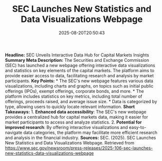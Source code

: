 ﻿---
title: "  SEC Launches New Statistics and Data Visualizations Webpage
"
date: "2025-08-20T20:50:43"
category: "Markets"
image: "/images/generated/briefs/2025-08-20/sec-launches-new-statistics-and-data-visualizations-webpag.svg"

summary: ""
slug: "  sec launches new statistics and data visualizations webpag"
source_urls:
  - "https://www.sec.gov/newsroom/press-releases/2025-106-sec-launches-new-statistics-data-visualizations-webpage"
seo:
  title: "  SEC Launches New Statistics and Data Visualizations Webpage
 | Hash n Hedge"
  description: ""
  keywords: ["news", "markets", "brief"]
---
**Headline:** SEC Unveils Interactive Data Hub for Capital Markets Insights  **Summary Meta Description:** The Securities and Exchange Commission (SEC) has launched a new webpage offering interactive data visualizations and statistics on key elements of the capital markets. The platform aims to provide easier access to data, facilitating research and analysis by market participants.  **Key Points:**  * The SEC's new webpage features various data visualizations, including charts and graphs, on topics such as initial public offerings (IPOs), exempt offerings, corporate bonds, and more. * The platform includes statistics on key metrics, including total number of offerings, proceeds raised, and average issue size. * Data is categorized by type, allowing users to quickly locate relevant information.  **Short Takeaways:**  1. **Enhanced data accessibility**: The SEC's new webpage provides a centralized hub for capital markets data, making it easier for market participants to access and analyze statistics. 2. **Potential for improved research**: By offering interactive visualizations and easy-to-navigate data categories, the platform may facilitate more efficient research and analysis in the financial industry.  **Sources:** SEC. (2025). SEC Launches New Statistics and Data Visualizations Webpage. Retrieved from <https://www.sec.gov/newsroom/press-releases/2025-106-sec-launches-new-statistics-data-visualizations-webpage> 
